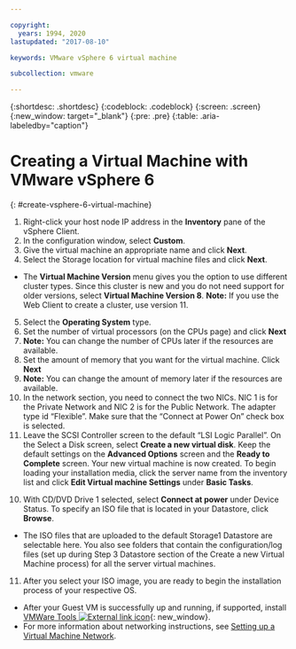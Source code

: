 ```yaml
---

copyright:
  years: 1994, 2020
lastupdated: "2017-08-10"

keywords: VMware vSphere 6 virtual machine

subcollection: vmware

---
```


{:shortdesc: .shortdesc}
{:codeblock: .codeblock}
{:screen: .screen}
{:new_window: target="_blank"}
{:pre: .pre}
{:table: .aria-labeledby="caption"}

# Creating a Virtual Machine with VMware vSphere 6
{: #create-vsphere-6-virtual-machine}

1. Right-click your host node IP address in the **Inventory** pane of the vSphere Client.
2. In the configuration window, select **Custom**.
3. Give the virtual machine an appropriate name and click **Next**.
4. Select the Storage location for virtual machine files and click **Next**.
* The **Virtual Machine Version** menu gives you the option to use different cluster types. Since this cluster is new and you do not need support for older versions, select **Virtual Machine Version 8**. **Note:** If you use the Web Client to create a cluster, use version 11.
5. Select the **Operating System** type.
6. Set the number of virtual processors (on the CPUs page) and click **Next**
  1. **Note:** You can change the number of CPUs later if the resources are available.
7. Set the amount of memory that you want for the virtual machine. Click **Next**
  1. **Note:** You can change the amount of memory later if the resources are available.
8. In the network section, you need to connect the two NICs. NIC 1 is for the Private Network and NIC 2 is for the Public Network. The adapter type id “Flexible”. Make sure that the “Connect at Power On” check box is selected.
9. Leave the SCSI Controller screen to the default “LSI Logic Parallel”. On the Select a Disk screen, select **Create a new virtual disk**. Keep the default settings on the **Advanced Options** screen and the **Ready to Complete** screen. Your new virtual machine is now created. To begin loading your installation media, click the server name from the inventory list and click **Edit Virtual machine Settings** under **Basic Tasks**.
<!--* false-->
10. With CD/DVD Drive 1 selected, select **Connect at power** under Device Status. To specify an ISO file that is located in your Datastore, click **Browse**.
* The ISO files that are uploaded to the default Storage1 Datastore are selectable here. You also see folders that contain the configuration/log files (set up during Step 3 Datastore section of the Create a new Virtual Machine process) for all the server virtual machines.
11. After you select your ISO image, you are ready to begin the installation process of your respective OS.
* After your Guest VM is successfully up and running, if supported, install [VMWare Tools ![External link icon](../../icons/launch-glyph.svg "External link icon")](https://kb.vmware.com/s/article/1014294){: new_window}.
* For more information about networking instructions, see [Setting up a Virtual Machine Network](/docs/virtualization?topic=virtualization-setting-up-a-virtual-machine-network).
